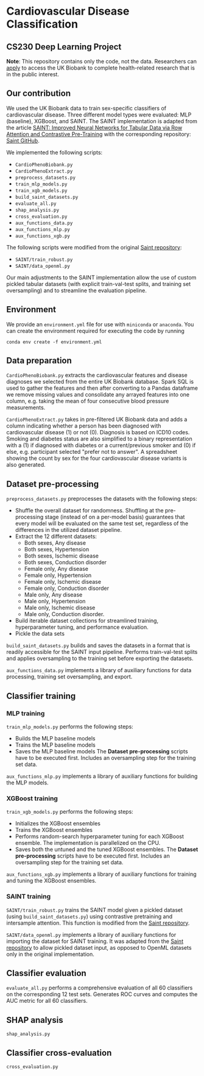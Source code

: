# Cardiovascular Disease Classification
## CS230 Deep Learning Project

**Note**: This repository contains only the code, not the data. Researchers can [apply](https://www.ukbiobank.ac.uk/enable-your-research/apply-for-access) to access the UK Biobank to complete health-related research that is in the public interest.

## Our contribution
We used the UK Biobank data to train sex-specific classifiers of cardiovascular disease. Three different model types were evaluated: MLP (baseline), XGBoost, and SAINT. The SAINT implementation is adapted from the article [SAINT: Improved Neural Networks for Tabular Data via Row Attention and Contrastive Pre-Training](https://arxiv.org/abs/2106.01342) with the corresponding repository: [Saint GitHub](https://github.com/somepago/saint).

We implemented the following scripts:
- `CardioPhenoBiobank.py`
- `CardioPhenoExtract.py`
- `preprocess_datasets.py`
- `train_mlp_models.py`
- `train_xgb_models.py`
- `build_saint_datasets.py`
- `evaluate_all.py`
- `shap_analysis.py`
- `cross_evaluation.py`
- `aux_functions_data.py`
- `aux_functions_mlp.py`
- `aux_functions_xgb.py`

The following scripts were modified from the original [Saint repository](https://github.com/somepago/saint):
- `SAINT/train_robust.py`
- `SAINT/data_openml.py`

Our main adjustments to the SAINT implementation allow the use of custom pickled tabular datasets (with explicit train-val-test splits, and training set oversampling) and to streamline the evaluation pipeline.

## Environment
We provide an `environment.yml` file for use with `miniconda` or `anaconda`. You can create the environment required for executing the code by running

```
conda env create -f environment.yml
```

## Data preparation

`CardioPhenoBiobank.py` extracts the cardiovascular features and disease diagnoses we selected from the entire UK Biobank database. Spark SQL is used to gather the features and then after converting to a Pandas dataframe we remove missing values and consolidate any arrayed features into one column, e.g. taking the mean of four consecutive blood pressure measurements.

`CardioPhenoExtract.py` takes in pre-filtered UK Biobank data and adds a column indicating whether a person has been diagnosed with cardiovascular disease (1) or not (0). Diagnosis is based on ICD10 codes. Smoking and diabetes status are also simplified to a binary representation with a (1) if diagnosed with diabetes or a current/previous smoker and (0) if else, e.g. participant selected "prefer not to answer". A spreadsheet showing the count by sex for the four cardiovascular disease variants is also generated.

## Dataset pre-processing

`preprocess_datasets.py` preprocesses the datasets with the following steps: 
- Shuffle the overall dataset for randomness. Shuffling at the pre-processing stage (instead of on a per-model basis) guarantees that every model will be evaluated on the same test set, regardless of the differences in the utilized dataset pipeline.
- Extract the 12 different datasets:
  - Both sexes, Any disease
  - Both sexes, Hypertension
  - Both sexes, Ischemic disease
  - Both sexes, Conduction disorder
  - Female only, Any disease
  - Female only, Hypertension
  - Female only, Ischemic disease
  - Female only, Conduction disorder
  - Male only, Any disease
  - Male only, Hypertension
  - Male only, Ischemic disease
  - Male only, Conduction disorder.
- Build iterable dataset collections for streamlined training, hyperparameter tuning, and performance evaluation.
- Pickle the data sets

`build_saint_datasets.py` builds and saves the datasets in a format that is readily accessible for the SAINT input pipeline. Performs train-val-test splits and applies oversampling to the training set before exporting the datasets.

`aux_functions_data.py` implements a library of auxiliary functions for data processing, training set oversampling, and export. 

## Classifier training
### MLP training

`train_mlp_models.py` performs the following steps:
- Builds the MLP baseline models
- Trains the MLP baseline models
- Saves the MLP baseline models
The **Dataset pre-processing** scripts have to be executed first. Includes an oversampling step for the training set data.

`aux_functions_mlp.py` implements a library of auxiliary functions for building the MLP models. 

### XGBoost training

`train_xgb_models.py` performs the following steps:
- Initializes the XGBoost ensembles
- Trains the XGBoost ensembles
- Performs random-search hyperparameter tuning for each XGBoost ensemble. The implementation is parallelized on the CPU.
- Saves both the untuned and the tuned XGBoost ensembles.
The **Dataset pre-processing** scripts have to be executed first. Includes an oversampling step for the training set data.

`aux_functions_xgb.py` implements a library of auxiliary functions for training and tuning the XGBoost ensembles.

### SAINT training

`SAINT/train_robust.py` trains the SAINT model given a pickled dataset (using `build_saint_datasets.py`) using contrastive pretraining and intersample attention. This function is modified from the [Saint repository](https://github.com/somepago/saint).

`SAINT/data_openml.py` implements a library of auxiliary functions for importing the dataset for SAINT training. It was adapted from the [Saint repository](https://github.com/somepago/saint) to allow pickled dataset input, as opposed to OpenML datasets only in the original implementation. 

## Classifier evaluation

`evaluate_all.py` performs a comprehensive evaluation of all 60 classifiers on the corresponding 12 test sets. Generates ROC curves and computes the AUC metric for all 60 classifiers.  

## SHAP analysis

`shap_analysis.py`

## Classifier cross-evaluation

`cross_evaluation.py`

